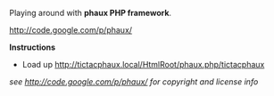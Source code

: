 Playing around with **phaux PHP framework**.

<http://code.google.com/p/phaux/>

**Instructions**

- Load up <http://tictacphaux.local/HtmlRoot/phaux.php/tictacphaux>

_see http://code.google.com/p/phaux/ for copyright and license info_
